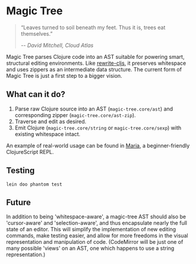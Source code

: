 # Magic Tree

> “Leaves turned to soil beneath my feet. Thus it is, trees eat themselves.”
>
> -- _David Mitchell, Cloud Atlas_

Magic Tree parses Clojure code into an AST suitable for powering smart, structural editing environments. Like [rewrite-cljs](https://github.com/rundis/rewrite-cljs), it preserves whitespace and uses zippers as an intermediate data structure. The current form of Magic Tree is just a first step to a bigger vision.

## What can it do?

1. Parse raw Clojure source into an AST (`magic-tree.core/ast`) and corresponding zipper (`magic-tree.core/ast-zip`).
2. Traverse and edit as desired.
3. Emit Clojure (`magic-tree.core/string` or `magic-tree.core/sexp`) with existing whitespace intact.

An example of real-world usage can be found in [Maria](https://github.com/mhuebert/maria), a beginner-friendly ClojureScript REPL.

## Testing

`lein doo phantom test`

## Future

In addition to being 'whitespace-aware', a magic-tree AST should also be 'cursor-aware' and 'selection-aware', and thus encapsulate nearly the full state of an editor. This will simplify the implementation of new editing commands, make testing easier, and allow for more freedoms in the visual representation and manipulation of code. (CodeMirror will be just one of many possible 'views' on an AST, one which happens to use a string representation.)
